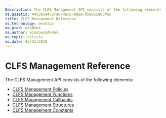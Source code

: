 ```yaml
---
Description: The CLFS Management API consists of the following elements:CLFS Management PoliciesCLFS Management FunctionsCLFS Management CallbacksCLFS Management StructuresCLFS Management Constants
ms.assetid: 4403a5e4-07a8-4a30-9d8e-b50825a85fac
title: CLFS Management Reference
ms.technology: desktop
ms.prod: windows
ms.author: windowssdkdev
ms.topic: article
ms.date: 05/31/2018
---
```


# CLFS Management Reference

The CLFS Management API consists of the following elements:

-   [CLFS Management Policies](clfs-management-policies.md)
-   [CLFS Management Functions](clfs-management-functions.md)
-   [CLFS Management Callbacks](clfs-management-callbacks.md)
-   [CLFS Management Structures](clfs-management-structures.md)
-   [CLFS Management Constants](clfs-management-constants.md)

 

 




